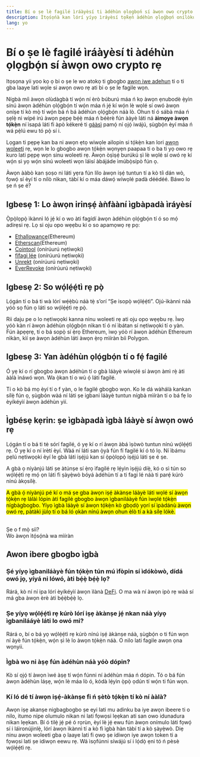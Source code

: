 ```yaml
---
title: Bí o ṣe lè fagilé ìráàyèsí ti àdéhùn ọlọgbọ́n sí àwọn owo crypto rẹ
description: Ìtọ́sọ́nà kan lórí yíyọ ìráyèsí tọ́kẹ̀n àdéhùn ọlọ́gbọ́n onílòkulò
lang: yo
---
```


# Bí o ṣe lè fagilé ìráàyèsí ti àdéhùn ọlọgbọ́n sí àwọn owo crypto rẹ

Itọsọna yii yoo kọ ọ bi o ṣe le wo atokọ ti gbogbo [awọn iwe adehun](/glossary/#smart-contract) ti o ti gba laaye lati wọle si awọn owo rẹ ati bi o ṣe le fagile wọn.

Nígbà míì àwọn olùdàgbà tí wọ́n ní èrò búburú máa ń kọ àwọn ẹnubodè ẹ̀yìn sínú àwọn àdéhùn ọlọ́gbọ́n tí wọ́n máa ń jẹ́ kí wọ́n lè wọlé sí owó àwọn oníṣe tí kò mọ̀ tí wọ́n bá ń bá àdéhùn ọlọ́gbọ́n náà lò. Ohun tí ó sábà máa ń ṣẹlẹ̀ ni wípé irú àwọn pẹpẹ bẹ́ẹ̀ máa ń béèrè fún ààyè láti ná **àìmọye àwọn tọ́kẹ̀n** ní ìsapá láti fi àpò kékeré ti [gáàsì](/glossary/#gas) pamọ́ ní ọjọ́ iwájú, ṣùgbọ́n èyí máa ń wá pẹ̀lú ewu tó pọ̀ sí i.

Lọgan ti pẹpẹ kan ba ni awọn ẹtọ wiwọle ailopin si tọ́kẹ̀n kan lori [awọn woleeti](/glossary/#wallet) rẹ, wọn le lo gbogbo awọn tọ́kẹ̀n wọnyẹn paapaa ti o ba ti yọ owo rẹ kuro lati pẹpẹ wọn sinu woleeti rẹ. Àwọn òṣìṣẹ́ burúkú ṣì lè wọlé sí owó rẹ kí wọ́n sì yọ wọ́n sínú woleeti wọn láìsí àbájáde ìmúbọ̀sípò fún ọ.

Àwọn ààbò kan ṣoṣo ni láti yẹra fún lílo àwọn iṣẹ́ tuntun tí a kò tíì dán wò, fọwọ́ sí èyí tí o nílò nìkan, tàbí kí o máa dáwọ́ wíwọlé padà déédéé. Báwo lo ṣe ń ṣe é?

## Igbesẹ 1: Lo àwọn irinṣẹ́ àǹfààní ìgbàpadà ìráyèsí

Ọ̀pọ̀lọpọ̀ ìkànnì ló jẹ́ kí o wo àti fagídí àwọn àdéhùn ọlọ́gbọ́n tí ó so mọ́ adirẹsi rẹ. Lọ si oju opo wẹẹbu ki o so apamọwọ rẹ pọ:

- [Ethallowance](https://ethallowance.com/)(Ethereum)
- [Etherscan](https://etherscan.io/tokenapprovalchecker)(Ethereum)
- [Cointool](https://cointool.app/approve/eth) (onírúurú nẹtiwọki)
- [fífagi lée](https://revoke.cash/) (onírúurú nẹtiwọki)
- [Unrekt](https://app.unrekt.net/) (onírúurú nẹtiwọki)
- [EverRevoke](https://everrise.com/everrevoke/) (onírúurú nẹtiwọki)

## Igbesẹ 2: So wọ́lẹ́ẹ́tì rẹ pọ̀

Lọ́gán tí o bá ti wà lórí wẹ́ẹ̀bù náà tẹ̀ s’orí “Ṣe isopọ̀ wọ́lẹ́ẹ́tì”. Ojú-ìkànnì náà yóò sọ fún ọ láti so wọ́lẹ́ẹ́tì rẹ pọ̀.

Rii daju pe o lo nẹtiwọọki kanna ninu woleeti rẹ ati oju opo wẹẹbu rẹ. Ìwọ yóò kàn rí àwọn àdéhùn ọlọ́gbọ́n nìkan tí ó ní ìbátan sí nẹtiwọọki tí o yàn. Fún àpẹẹrẹ, tí o bá sopọ̀ sí ẹ̀rọ Ethereum, ìwọ yóò rí àwọn àdéhùn Ethereum nìkàn, kìí ṣe àwọn àdéhùn láti àwọn ẹ̀rọ mìíràn bíi Polygon.

## Igbesẹ 3: Yan àdéhùn ọlọ́gbọ́n tí o fẹ́ fagilé

Ó yẹ kí o rí gbogbo àwọn àdéhùn tí o gbà láàyè wíwọlé sí àwọn àmì rẹ̀ àti ààlà ìnáwó wọn. Wa ọ̀kan tí o wù ọ́ láti fagilé.

Tí o kò bá mọ èyí tí o f yàn, o le fagilé gbogbo wọn. Ko le dá wàhálà kankan sílẹ̀ fún ọ, ṣùgbón wàá ní láti ṣe igbani láàyè tuntun nígbà mìíràn tí o bá fẹ lo èyíkéyìí àwọn àdéhùn yìí.

## Ìgbésẹ kẹrin: ṣe ìgbàpadà ìgbà láàyè sí àwọn owó rẹ

Lọ́gán tí o bá ti tė sórí fagilé, ó yẹ kí o rí àwọn àbá ìṣòwò tuntun nínú wọ́lẹ́ẹ́tì rẹ. Ó yẹ kí o ní ìrètí èyí. Wàá ní láti san ọ̀yà fún fí fagilé kí ó tó lọ. Ní ìbámu pẹlú nẹtiwọọki èyí le gbà láti iṣẹ́jú kan sí ọ̀pọ̀lọpọ̀ iṣẹ́jú láti ṣe é ṣe.

A gbà ọ níyànjú láti ṣe àtúnṣe sí ẹ̀rọ ìfagilé rẹ lẹ́yìn ìṣẹ́jú díẹ̀, kó o sì tún so wọ́lẹ́ẹ́tì rẹ mọ́ ọn láti fi ṣàyẹ̀wò bóyá àdéhùn tí a ti fagi lé náà ti parẹ́ kúrò nínú àkọsílẹ̀.

<mark>A gbà ọ́ níyànjú pé kí o má ṣe gba àwọn iṣẹ́ àkànṣe láàyè láti wọlé sí àwọn tọ́kẹ̀n rẹ lálàì lópin àti fagilé gbogbo àwọn ìgbaniláàyè fún ìwọlé tọ́kẹ̀n nígbàgbogbo. Yíyọ ìgbà láàyè sí àwọn tọ́kẹ̀n kò gbọdọ̀ yọrí sí ìpàdánù àwọn owó rẹ, pàtàkì jùlọ tí o bá ló ọkàn nínú àwọn ohun èlò tí a kà sílẹ lókè.</mark>

 <br />

<Alert variant="update">
<AlertEmoji text=":eyes:"/>
<AlertContent className="justify-between flex-row items-center">
  <div>Ṣe o f mọ̀ síi?</div>
  <ButtonLink href="/guides/">
    Wo àwọn ìtọ́sọ́nà wa mìíràn
  </ButtonLink>
</AlertContent>
</Alert>

## Awon ibere gbogbo ìgbà

### Ṣé yíyọ ìgbaniláàyè fún tọ́kẹ̀n tún mú ìfòpin sí ìdókòwò, dídá owó jọ, yíyá ni lówó, àti bẹ́ẹ̀ bẹ́ẹ̀ lọ?

Rárá, kò ní ní ipa lórí èyíkéyìí àwọn ìlànà [DeFi](/glossary/#defi). O ma wà ní àwọn ipò rẹ wàá sí má gba àwọn èrè àti bẹ́ẹ̀bẹ́ẹ̀ lọ.

### Ṣe yíyọ wọ́lẹ́ẹ́tì rẹ kúrò lórí iṣẹ àkànṣe jẹ́ nkan náà yíyọ ìgbanilááyè láti lo owó mi?

Rárá o, bí o bá yọ wọ́lẹ́ẹ́tì rẹ kúrò nínú iṣẹ́ àkànṣe náà, ṣùgbọ́n o ti fún wọn ní àyè fún tọ́kẹ̀n, wọ́n ṣì lè lo àwọn tọ́kẹ̀n náà. O nilo lati fagile awọn ọna wọnyii.

### Ìgbà wo ni àṣẹ fún àdéhùn náà yóò dópin?

Kò sí ọjọ́ tí àwọn ìwé àṣẹ tí wọ́n fúnni ní àdéhùn máa ń dópin. Tó o bá fún àwọn àdéhùn láṣẹ, wọ́n lè máa lò ó, kódà lẹ́yìn ọ̀pọ̀ ọdún tí wọ́n ti fún wọn.

### Kí ló dé tí àwọn iṣẹ́-àkànṣe fi ń ṣètò tọ́kẹ̀n tí kò ní ààlà?

Awọn iṣẹ akanṣe nigbagbogbo ṣe eyi lati mu adinku ba iye awọn ibeere ti o nilo, itumo nipe olumulo nikan ni lati fọwọsi lẹẹkan ati san owo idunadura nikan lẹẹkan. Bí ó tilẹ̀ jẹ́ pé ó rọrùn, èyí lè jẹ́ ewu fún àwọn onímulo láti fọwọ́ sí i láìronújinlẹ̀, lórí àwọn ìkànnì tí a kò fi ìgbà hàn tàbí tí a kò ṣàyẹ̀wò. Diẹ ninu awọn woleeti gba ọ laaye lati fi ọwọ ṣe idiwọn iye awọn token ti a fọwọsi lati ṣe idiwọn eewu rẹ. Wá ìsọfúnni síwájú sí i lọ́dọ̀ ẹni tó ń pèsè wọ́lẹ́ẹ́tì rẹ.
